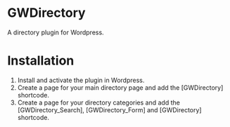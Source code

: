 # GWDirectory

A directory plugin for Wordpress.

# Installation

1. Install and activate the plugin in Wordpress.
2. Create a page for your main directory page and add the [GWDirectory] shortcode.
3. Create a page for your directory categories and add the [GWDirectory_Search], [GWDirectory_Form] and [GWDirectory] shortcode.